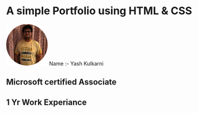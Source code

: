 <h1>A simple Portfolio using HTML & CSS</h1
  <body><img src="./yash.png"
             <h2> Name :- Yash Kulkarni </h2>
             <h2> Microsoft certified Associate </h2>
             <h2> 1 Yr Work Experiance </h2>
             </body>

